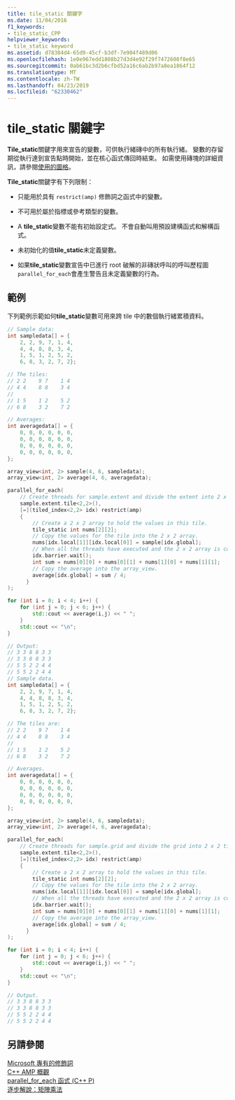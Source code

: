 ```yaml
---
title: tile_static 關鍵字
ms.date: 11/04/2016
f1_keywords:
- tile_static_CPP
helpviewer_keywords:
- tile_static keyword
ms.assetid: d78384d4-65d9-45cf-b3df-7e904f489d06
ms.openlocfilehash: 1e0e967edd1808b27d3d4e92f29f7472608f8e65
ms.sourcegitcommit: 0ab61bc3d2b6cfbd52a16c6ab2b97a8ea1864f12
ms.translationtype: MT
ms.contentlocale: zh-TW
ms.lasthandoff: 04/23/2019
ms.locfileid: "62330462"
---
```

# <a name="tilestatic-keyword"></a>tile_static 關鍵字

**Tile_static**關鍵字用來宣告的變數，可供執行緒磚中的所有執行緒。 變數的存留期從執行達到宣告點時開始，並在核心函式傳回時結束。 如需使用磚塊的詳細資訊，請參閱[使用的圖格](../parallel/amp/using-tiles.md)。

**Tile_static**關鍵字有下列限制：

- 只能用於具有 `restrict(amp)` 修飾詞之函式中的變數。

- 不可用於屬於指標或參考類型的變數。

- A **tile_static**變數不能有初始設定式。 不會自動叫用預設建構函式和解構函式。

- 未初始化的值**tile_static**未定義變數。

- 如果**tile_static**變數宣告中已進行 root 破解的非磚狀呼叫的呼叫歷程圖`parallel_for_each`會產生警告且未定義變數的行為。

## <a name="example"></a>範例

下列範例示範如何**tile_static**變數可用來跨 tile 中的數個執行緒累積資料。

```cpp
// Sample data:
int sampledata[] = {
    2, 2, 9, 7, 1, 4,
    4, 4, 8, 8, 3, 4,
    1, 5, 1, 2, 5, 2,
    6, 8, 3, 2, 7, 2};

// The tiles:
// 2 2    9 7    1 4
// 4 4    8 8    3 4
//
// 1 5    1 2    5 2
// 6 8    3 2    7 2

// Averages:
int averagedata[] = {
    0, 0, 0, 0, 0, 0,
    0, 0, 0, 0, 0, 0,
    0, 0, 0, 0, 0, 0,
    0, 0, 0, 0, 0, 0,
};

array_view<int, 2> sample(4, 6, sampledata);
array_view<int, 2> average(4, 6, averagedata);

parallel_for_each(
    // Create threads for sample.extent and divide the extent into 2 x 2 tiles.
    sample.extent.tile<2,2>(),
    [=](tiled_index<2,2> idx) restrict(amp)
    {
        // Create a 2 x 2 array to hold the values in this tile.
        tile_static int nums[2][2];
        // Copy the values for the tile into the 2 x 2 array.
        nums[idx.local[1]][idx.local[0]] = sample[idx.global];
        // When all the threads have executed and the 2 x 2 array is complete, find the average.
        idx.barrier.wait();
        int sum = nums[0][0] + nums[0][1] + nums[1][0] + nums[1][1];
        // Copy the average into the array_view.
        average[idx.global] = sum / 4;
      }
);

for (int i = 0; i < 4; i++) {
    for (int j = 0; j < 6; j++) {
        std::cout << average(i,j) << " ";
    }
    std::cout << "\n";
}

// Output:
// 3 3 8 8 3 3
// 3 3 8 8 3 3
// 5 5 2 2 4 4
// 5 5 2 2 4 4
// Sample data.
int sampledata[] = {
    2, 2, 9, 7, 1, 4,
    4, 4, 8, 8, 3, 4,
    1, 5, 1, 2, 5, 2,
    6, 8, 3, 2, 7, 2};

// The tiles are:
// 2 2    9 7    1 4
// 4 4    8 8    3 4
//
// 1 5    1 2    5 2
// 6 8    3 2    7 2

// Averages.
int averagedata[] = {
    0, 0, 0, 0, 0, 0,
    0, 0, 0, 0, 0, 0,
    0, 0, 0, 0, 0, 0,
    0, 0, 0, 0, 0, 0,
};

array_view<int, 2> sample(4, 6, sampledata);
array_view<int, 2> average(4, 6, averagedata);

parallel_for_each(
    // Create threads for sample.grid and divide the grid into 2 x 2 tiles.
    sample.extent.tile<2,2>(),
    [=](tiled_index<2,2> idx) restrict(amp)
    {
        // Create a 2 x 2 array to hold the values in this tile.
        tile_static int nums[2][2];
        // Copy the values for the tile into the 2 x 2 array.
        nums[idx.local[1]][idx.local[0]] = sample[idx.global];
        // When all the threads have executed and the 2 x 2 array is complete, find the average.
        idx.barrier.wait();
        int sum = nums[0][0] + nums[0][1] + nums[1][0] + nums[1][1];
        // Copy the average into the array_view.
        average[idx.global] = sum / 4;
      }
);

for (int i = 0; i < 4; i++) {
    for (int j = 0; j < 6; j++) {
        std::cout << average(i,j) << " ";
    }
    std::cout << "\n";
}

// Output.
// 3 3 8 8 3 3
// 3 3 8 8 3 3
// 5 5 2 2 4 4
// 5 5 2 2 4 4
```

## <a name="see-also"></a>另請參閱

[Microsoft 專有的修飾詞](../cpp/microsoft-specific-modifiers.md)<br/>
[C++ AMP 概觀](../parallel/amp/cpp-amp-overview.md)<br/>
[parallel_for_each 函式 (C++ P)](../parallel/amp/reference/concurrency-namespace-functions-amp.md#parallel_for_each)<br/>
[逐步解說：矩陣乘法](../parallel/amp/walkthrough-matrix-multiplication.md)